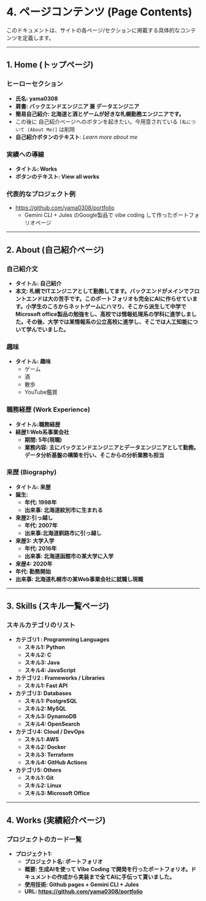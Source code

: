 # 4. ページコンテンツ (Page Contents)

このドキュメントは、サイトの各ページ/セクションに掲載する具体的なコンテンツを定義します。

---

## 1. Home (トップページ)

### ヒーローセクション
- **氏名: yama0308**
- **肩書: バックエンドエンジニア 兼 データエンジニア**
- **簡易自己紹介: 北海道と酒とゲームが好きな札幌勤務エンジニアです。**
- この後に 自己紹介ページへのボタンを起きたい。今用意されている `[私について (About Me)]` は削除
- **自己紹介ボタンのテキスト**: *Learn more about me*

### 実績への導線
- **タイトル: Works**
- **ボタンのテキスト: View all works**

### 代表的なプロジェクト例

- https://github.com/yama0308/portfolio
  - Gemini CLI + Jules のGoogle製品で vibe coding して作ったポートフォリオページ

---

## 2. About (自己紹介ページ)

### 自己紹介文
- **タイトル: 自己紹介**
- **本文: 札幌でITエンジニアとして勤務してます。バックエンドがメインでフロントエンドは大の苦手です。このポートフォリオも完全にAIに作らせています。小学生のころからネットゲームにハマり、そこから派生して中学でMicrosoft office製品の勉強をし、高校では情報処理系の学科に進学しました。その後、大学では某情報系の公立高校に進学し、そこでは人工知能について学んでいました。**

### 趣味
- **タイトル: 趣味**
  - ゲーム
  - 酒
  - 散歩
  - YouTube鑑賞

### 職務経歴 (Work Experience)
- **タイトル:職務経歴**
- **経歴1:Web系事業会社**
  - **期間: 5年(現職)**
  - **業務内容: 主にバックエンドエンジニアとデータエンジニアとして勤務。データ分析基盤の構築を行い、そこからの分析業務も担当**

### 来歴 (Biography)
- **タイトル: 来歴**
- **誕生:**
  - **年代: 1998年**
  - **出来事: 北海道紋別市に生まれる**
- **来歴2:引っ越し**
  - **年代: 2007年**
  - **出来事:北海道釧路市に引っ越し**
- **来歴3: 大学入学**
  - **年代: 2016年**
  - **出来事: 北海道函館市の某大学に入学**
 - **来歴4: 2020年**
  - **年代: 勤務開始**
  - **出来事: 北海道札幌市の某Web事業会社に就職し現職**
---

## 3. Skills (スキル一覧ページ)

### スキルカテゴリのリスト
- **カテゴリ1 :  Programming Languages**
  - **スキル1: Python**
  - **スキル2: C**
  - **スキル3: Java**
  - **スキル4: JavaScript**
- **カテゴリ2 : Frameworks / Libraries**
  - **スキル1: Fast API**
- **カテゴリ3: Databases**
  - **スキル1: PostgreSQL**
  - **スキル2: MySQL**
  - **スキル3: DynamoDB**
  - **スキル4: OpenSearch**
- **カテゴリ4: Cloud / DevOps**
  - **スキル1: AWS**
  - **スキル2: Docker**
  - **スキル3: Terraform**
  - **スキル4: GitHub Actions**
- **カテゴリ5: Others**
  - **スキル1: Git**
  - **スキル2: Linux**
  - **スキル3: Microsoft Office**
---

## 4. Works (実績紹介ページ)

### プロジェクトのカード一覧
- **プロジェクト1:**
  - **プロジェクト名: ポートフォリオ**
  - **概要: 生成AIを使って VIbe Coding で開発を行ったポートフォリオ。ドキュメントの作成から実装まで全てAIに手伝って貰いました。**
  - **使用技術: Github pages + Gemini CLI + Jules**
  - **URL: https://github.com/yama0308/portfolio**